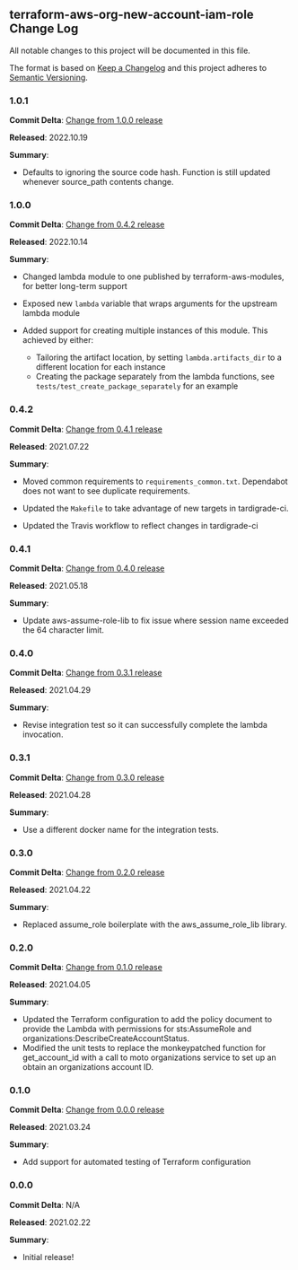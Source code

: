 ## terraform-aws-org-new-account-iam-role Change Log

All notable changes to this project will be documented in this file.

The format is based on [Keep a Changelog](http://keepachangelog.com/) and this project adheres to [Semantic Versioning](http://semver.org/).

### 1.0.1

**Commit Delta**: [Change from 1.0.0 release](https://github.com/plus3it/terraform-aws-org-new-account-trust-policy/compare/1.0.0...1.0.1)

**Released**: 2022.10.19

**Summary**:

*   Defaults to ignoring the source code hash. Function is still updated whenever source_path contents change.

### 1.0.0

**Commit Delta**: [Change from 0.4.2 release](https://github.com/plus3it/terraform-aws-org-new-account-trust-policy/compare/0.4.2...1.0.0)

**Released**: 2022.10.14

**Summary**:

*   Changed lambda module to one published by terraform-aws-modules, for better long-term support

*   Exposed new `lambda` variable that wraps arguments for the upstream lambda module

*   Added support for creating multiple instances of this module. This achieved by either:
    *   Tailoring the artifact location, by setting `lambda.artifacts_dir` to a different location for each instance
    *   Creating the package separately from the lambda functions, see `tests/test_create_package_separately` for an example

### 0.4.2

**Commit Delta**: [Change from 0.4.1 release](https://github.com/plus3it/terraform-aws-org-new-account-trust-policy/compare/0.4.1...0.4.2)

**Released**: 2021.07.22

**Summary**:

*   Moved common requirements to `requirements_common.txt`.  Dependabot
    does not want to see duplicate requirements.

*   Updated the `Makefile` to take advantage of new targets in tardigrade-ci.

*   Updated the Travis workflow to reflect changes in tardigrade-ci

### 0.4.1

**Commit Delta**: [Change from 0.4.0 release](https://github.com/plus3it/terraform-aws-org-new-account-trust-policy/compare/0.4.0...0.4.1)

**Released**: 2021.05.18

**Summary**:

*   Update aws-assume-role-lib to fix issue where session name exceeded the 64
    character limit.

### 0.4.0

**Commit Delta**: [Change from 0.3.1 release](https://github.com/plus3it/terraform-aws-org-new-account-iam-role/compare/0.3.1...0.4.0)

**Released**: 2021.04.29

**Summary**:

*   Revise integration test so it can successfully complete the lambda
    invocation.

### 0.3.1

**Commit Delta**: [Change from 0.3.0 release](https://github.com/plus3it/terraform-aws-org-new-account-iam-role/compare/0.3.0...0.3.1)

**Released**: 2021.04.28

**Summary**:

*   Use a different docker name for the integration tests.

### 0.3.0

**Commit Delta**: [Change from 0.2.0 release](https://github.com/plus3it/terraform-aws-org-new-account-iam-role/compare/0.2.0...0.3.0)

**Released**: 2021.04.22

**Summary**:

*   Replaced assume_role boilerplate with the aws_assume_role_lib library.

### 0.2.0

**Commit Delta**: [Change from 0.1.0 release](https://github.com/plus3it/terraform-aws-org-new-account-iam-role/compare/0.1.0...0.2.0)

**Released**: 2021.04.05

**Summary**:

*   Updated the Terraform configuration to add the policy document to 
    provide the Lambda with permissions for sts:AssumeRole and 
    organizations:DescribeCreateAccountStatus.
*   Modified the unit tests to replace the monkeypatched function for
    get_account_id with a call to moto organizations service to set up an 
    obtain an organizations account ID.

### 0.1.0

**Commit Delta**: [Change from 0.0.0 release](https://github.com/plus3it/terraform-aws-org-new-account-iam-role/compare/0.0.0...0.1.0)

**Released**: 2021.03.24

**Summary**:

*   Add support for automated testing of Terraform configuration

### 0.0.0

**Commit Delta**: N/A

**Released**: 2021.02.22

**Summary**:

*   Initial release!
